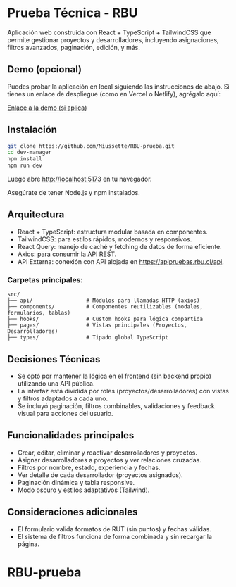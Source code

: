 # Prueba Técnica - RBU

Aplicación web construida con React + TypeScript + TailwindCSS que permite gestionar proyectos y desarrolladores, incluyendo asignaciones, filtros avanzados, paginación, edición, y más.

## Demo (opcional)

Puedes probar la aplicación en local siguiendo las instrucciones de abajo. Si tienes un enlace de despliegue (como en Vercel o Netlify), agrégalo aquí:

[Enlace a la demo (si aplica)]()

## Instalación

```bash
git clone https://github.com/Miussette/RBU-prueba.git
cd dev-manager
npm install
npm run dev
```

Luego abre [http://localhost:5173](http://localhost:5173) en tu navegador.

Asegúrate de tener Node.js y npm instalados.

## Arquitectura

- React + TypeScript: estructura modular basada en componentes.
- TailwindCSS: para estilos rápidos, modernos y responsivos.
- React Query: manejo de caché y fetching de datos de forma eficiente.
- Axios: para consumir la API REST.
- API Externa: conexión con API alojada en https://apipruebas.rbu.cl/api.

### Carpetas principales:

```
src/
├── api/                 # Módulos para llamadas HTTP (axios)
├── components/          # Componentes reutilizables (modales, formularios, tablas)
├── hooks/               # Custom hooks para lógica compartida
├── pages/               # Vistas principales (Proyectos, Desarrolladores)
├── types/               # Tipado global TypeScript
```

## Decisiones Técnicas

- Se optó por mantener la lógica en el frontend (sin backend propio) utilizando una API pública.
- La interfaz está dividida por roles (proyectos/desarrolladores) con vistas y filtros adaptados a cada uno.
- Se incluyó paginación, filtros combinables, validaciones y feedback visual para acciones del usuario.

## Funcionalidades principales

- Crear, editar, eliminar y reactivar desarrolladores y proyectos.
- Asignar desarrolladores a proyectos y ver relaciones cruzadas.
- Filtros por nombre, estado, experiencia y fechas.
- Ver detalle de cada desarrollador (proyectos asignados).
- Paginación dinámica y tabla responsive.
- Modo oscuro y estilos adaptativos (Tailwind).

## Consideraciones adicionales

- El formulario valida formatos de RUT (sin puntos) y fechas válidas.
- El sistema de filtros funciona de forma combinada y sin recargar la página.
# RBU-prueba
